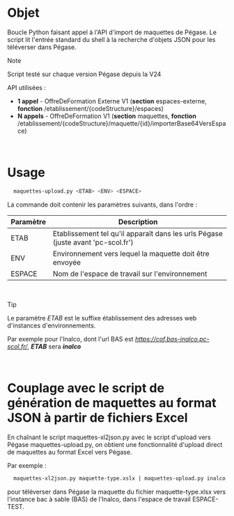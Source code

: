 # Objet
Boucle Python faisant appel à l'API d'import de maquettes de Pégase.
Le script lit l'entrée standard du shell à la recherche d'objets JSON pour les téléverser dans Pégase.

> [!NOTE]
> Script testé sur chaque version Pégase depuis la V24
> 
> API utilisées :
> - **1 appel** - OffreDeFormation Externe V1 (**section** espaces-externe, **fonction** /etablissement/{codeStructure}/espaces)
> - **N appels** - OffreDeFormation V1 (**section** maquettes, **fonction** /etablissement/{codeStructure}/maquette/{id}/importerBase64VersEspace)


<p>&nbsp;</p>

# Usage
```bash
  maquettes-upload.py <ETAB> <ENV> <ESPACE>
```

La commande doit contenir les paramètres suivants, dans l'ordre :

| Paramètre | Description |
| --- | --- |
| ETAB | Etablissement tel qu'il apparaît dans les urls Pégase (juste avant 'pc-scol.fr') |
| ENV | Environnement vers lequel la maquette doit être envoyée |
| ESPACE | Nom de l'espace de travail sur l'environnement |

<p>&nbsp;</p>

> [!TIP]
> Le paramètre _ETAB_ est le suffixe établissement des adresses web d'instances d'environnements.
> 
> Par exemple pour l'Inalco, dont l'url BAS est _https://cof.bas-inalco.pc-scol.fr/_, _**ETAB**_ sera _**inalco**_

<p>&nbsp;</p>

# Couplage avec le script de génération de maquettes au format JSON à partir de fichiers Excel
En chaînant le script maquettes-xl2json.py avec le script d'upload vers Pégase maquettes-upload.py, on obtient une fonctionnalité d'upload direct de maquettes au format Excel vers Pégase.

Par exemple :
```bash
  maquettes-xl2json.py maquette-type.xslx | maquettes-upload.py inalco BAS ESPACE-TEST
```
pour téléverser dans Pégase la maquette du fichier maquette-type.xlsx vers l'instance bac à sable (BAS) de l'Inalco, dans l'espace de travail ESPACE-TEST.
